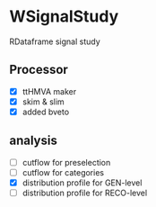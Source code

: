 # WSignalStudy
RDataframe signal study

## Processor
- [x] ttHMVA maker
- [x] skim & slim
- [x] added bveto

## analysis
- [ ] cutflow for preselection
- [ ] cutflow for categories
- [x] distribution profile for GEN-level
- [ ] distribution profile for RECO-level
